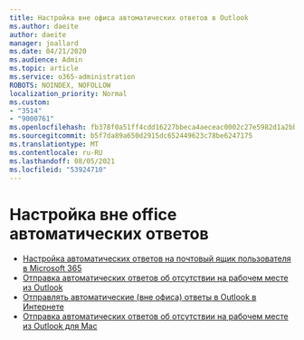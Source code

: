 ```yaml
---
title: Настройка вне офиса автоматических ответов в Outlook
ms.author: daeite
author: daeite
manager: joallard
ms.date: 04/21/2020
ms.audience: Admin
ms.topic: article
ms.service: o365-administration
ROBOTS: NOINDEX, NOFOLLOW
localization_priority: Normal
ms.custom:
- "3514"
- "9000761"
ms.openlocfilehash: fb378f0a51ff4cdd16227bbeca4aeceac0002c27e5982d1a2bb25579dc2cd21b
ms.sourcegitcommit: b5f7da89a650d2915dc652449623c78be6247175
ms.translationtype: MT
ms.contentlocale: ru-RU
ms.lasthandoff: 08/05/2021
ms.locfileid: "53924710"
---
```

# <a name="set-up-out-of-office-automatic-replies"></a>Настройка вне office автоматических ответов

- [Настройка автоматических ответов на почтовый ящик пользователя в Microsoft 365](https://docs.microsoft.com/exchange/troubleshoot/configure-mailboxes/set-automatic-replies)
- [Отправка автоматических ответов об отсутствии на рабочем месте из Outlook](https://support.office.com/article/9742f476-5348-4f9f-997f-5e208513bd67)
- [Отправлять автоматические (вне офиса) ответы в Outlook в Интернете](https://support.office.com/article/0c193ab0-b9e1-4058-84be-a5b014242290)
- [Отправка автоматических ответов об отсутствии на рабочем месте из Outlook для Mac](https://support.office.com/article/4e07ab75-beda-4f9e-bcdc-44471ebacdee)